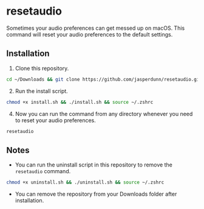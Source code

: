 # resetaudio

Sometimes your audio preferences can get messed up on macOS.
This command will reset your audio preferences to the default settings.

## Installation

1. Clone this repository.

```zsh
cd ~/Downloads && git clone https://github.com/jasperdunn/resetaudio.git && cd resetaudio
```

2. Run the install script.

```zsh
chmod +x install.sh && ./install.sh && source ~/.zshrc
```

4. Now you can run the command from any directory whenever you need to reset your audio preferences.

```zsh
resetaudio
```

## Notes

- You can run the uninstall script in this repository to remove the `resetaudio` command.

```zsh
chmod +x uninstall.sh && ./uninstall.sh && source ~/.zshrc
```

- You can remove the repository from your Downloads folder after installation.
